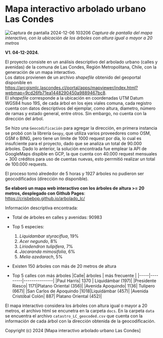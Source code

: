 # Mapa interactivo arbolado urbano Las Condes

![Captura de pantalla 2024-12-06 103206](https://github.com/user-attachments/assets/5254fe0b-f27b-4994-b5b9-68bdfe947d96)
*Captura de pantalla del mapa interactivo, con la ubicación de los árboles con altura igual o mayor a 20 metros*

**V1. 04-12-2024.**  

El proyecto consiste en un análisis descriptivo del arbolado urbano (calles y avenidas) de la comuna de Las Condes, Región Metropolitana, Chile, con la generación de un mapa interactivo.  
Los datos provienen de un archivo _shapefile_ obtenido del geoportal disponible en https://arcgismlc.lascondes.cl/portal/apps/mapviewer/index.html?webmap=9cd26fb71ea1448290450a9889467bc8.  
El _shapefile_ corresponde a la ubicación en coordenadas UTM Datum WGS84 huso 19S, de cada árbol en los ejes viales comuna, cada registro cuenta con datos descriptivos del ejemplar, como altura, diametro, número de ramas y estado general, entre otros. Sin embargo, no cuenta con la dirección del árbol.  

Se hizo una `Geocodificación` para agregar la dirección, en primera instancia se probó con la librería `Geopy`, que utiliza varios proveedores como OSM, GSM o BING, pero tiene un límite de 1000 request por día, lo cual es insufciente para el proyecto, dado que se analiza un total de 90.000 árboles. Dado lo anterior, la solución encontrada fue emplear la API de GoogleMaps dispible en GCP, la que cuenta con 40.000 request mensuales + 300 créditos para uso de cuentas nuevas, esto perrmitió realizar un total de 100.000 requests. 

El proceso tomó alrededor de 5 horas y 1927 árboles no pudieron ser geocodificados (dirección no disponible).  

**Se elaboró un mapa web interactivo con los árboles de altura >= 20 metros, desplegado con Github Pages**: https://crisbebop.github.io/arbolado_lc/

Información descriptiva encontrada:
* Total de árboles en calles y avenidas: 90983
* Top 5 especies:
  1. *Liquidambar styraciflua*, 19%
  2. *Acer negundo*, 8%
  3. *Liriodendron tulipifera*, 7%
  4. *Jacaranda mimosifolia*, 6%
  5. *Melia azedarach*, 5%
* Existen 150 árboles con más de 20 metros de altura  

* Top 5 calles con más árboles
  |Calle| árboles | más frecuente |
  |-----|---------|---------------|
  |Paul Harris| 1370 | Liquidámbar (197)|
  |Presidente Riesco|	1171|Platano Oriental	(356)|
  |Avenida Apoquindo|	1136|	Tulipero	(667)|
  |San Carlos de Apoquindo |1018|Liquidámbar	(457)|
  |Avenida Cristóbal Colón|	887|	Platano Oriental	(452)|  

El mapa interactivo considera los árboles con altura igual o mayor a 20 metros, el archivo html se encunetra en la carpeta `docs`. En la carpeta `data` se encuentra el archivo `catastro_LC_geocoded.csv` que cuenta con la información de cada árbol con la dirección obtenida de la geocodificación.

Copyright (c) 2024 [Mapa interactivo arbolado urbano Las Condes]


